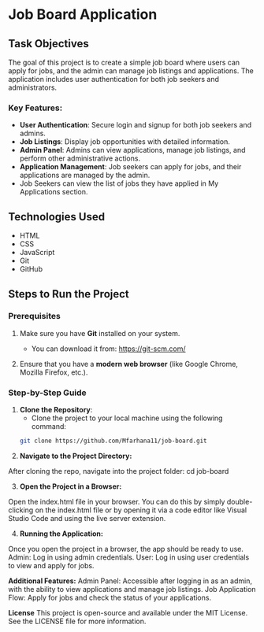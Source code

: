 # Job Board Application

## Task Objectives

The goal of this project is to create a simple job board where users can apply for jobs, and the admin can manage job listings and applications. The application includes user authentication for both job seekers and administrators.

### Key Features:
- **User Authentication**: Secure login and signup for both job seekers and admins.
- **Job Listings**: Display job opportunities with detailed information.
- **Admin Panel**: Admins can view applications, manage job listings, and perform other administrative actions.
- **Application Management**: Job seekers can apply for jobs, and their applications are managed by the admin.
- Job Seekers can view the list of jobs they have applied in My Applications section.

## Technologies Used

- HTML
- CSS
- JavaScript
- Git
- GitHub

## Steps to Run the Project

### Prerequisites

1. Make sure you have **Git** installed on your system.
   - You can download it from: https://git-scm.com/

2. Ensure that you have a **modern web browser** (like Google Chrome, Mozilla Firefox, etc.).

### Step-by-Step Guide

1. **Clone the Repository**:
   - Clone the project to your local machine using the following command:
   ```bash
   git clone https://github.com/Mfarhana11/job-board.git
   
2. **Navigate to the Project Directory:**

After cloning the repo, navigate into the project folder:
cd job-board

3. **Open the Project in a Browser:**

Open the index.html file in your browser. You can do this by simply double-clicking on the index.html file or by opening it via a code editor 
like Visual Studio Code and using the live server extension.

4. **Running the Application:**

Once you open the project in a browser, the app should be ready to use.
Admin: Log in using admin credentials.
User: Log in using user credentials to view and apply for jobs.

**Additional Features:**
Admin Panel: Accessible after logging in as an admin, with the ability to view applications and manage job listings.
Job Application Flow: Apply for jobs and check the status of your applications.

**License**
This project is open-source and available under the MIT License. See the LICENSE file for more information.

